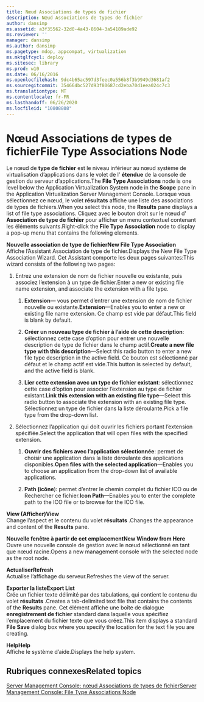 ```yaml
---
title: Nœud Associations de types de fichier
description: Nœud Associations de types de fichier
author: dansimp
ms.assetid: a3f35562-32d0-4a43-8604-3a54189ade92
ms.reviewer: ''
manager: dansimp
ms.author: dansimp
ms.pagetype: mdop, appcompat, virtualization
ms.mktglfcycl: deploy
ms.sitesec: library
ms.prod: w10
ms.date: 06/16/2016
ms.openlocfilehash: 9dc4b65ac597d3feec0a556b8f3b9949d3681af2
ms.sourcegitcommit: 354664bc527d93f80687cd2eba70d1eea024c7c3
ms.translationtype: MT
ms.contentlocale: fr-FR
ms.lasthandoff: 06/26/2020
ms.locfileid: "10808808"
---
```

# <span data-ttu-id="0c37d-103">Nœud Associations de types de fichier</span><span class="sxs-lookup"><span data-stu-id="0c37d-103">File Type Associations Node</span></span>


<span data-ttu-id="0c37d-104">Le nœud de **type de fichier** est le niveau inférieur au nœud système de virtualisation d’applications dans le volet de l' **étendue** de la console de gestion du serveur d’applications.</span><span class="sxs-lookup"><span data-stu-id="0c37d-104">The **File Type Associations** node is one level below the Application Virtualization System node in the **Scope** pane in the Application Virtualization Server Management Console.</span></span> <span data-ttu-id="0c37d-105">Lorsque vous sélectionnez ce nœud, le volet **résultats** affiche une liste des associations de types de fichiers.</span><span class="sxs-lookup"><span data-stu-id="0c37d-105">When you select this node, the **Results** pane displays a list of file type associations.</span></span> <span data-ttu-id="0c37d-106">Cliquez avec le bouton droit sur le nœud d' **Association de type de fichier** pour afficher un menu contextuel contenant les éléments suivants.</span><span class="sxs-lookup"><span data-stu-id="0c37d-106">Right-click the **File Type Association** node to display a pop-up menu that contains the following elements.</span></span>

<a href="" id="new-file-type-association"></a>**<span data-ttu-id="0c37d-107">Nouvelle association de type de fichier</span><span class="sxs-lookup"><span data-stu-id="0c37d-107">New File Type Association</span></span>**  
<span data-ttu-id="0c37d-108">Affiche l’Assistant Association de type de fichier.</span><span class="sxs-lookup"><span data-stu-id="0c37d-108">Displays the New File Type Association Wizard.</span></span> <span data-ttu-id="0c37d-109">Cet Assistant comporte les deux pages suivantes:</span><span class="sxs-lookup"><span data-stu-id="0c37d-109">This wizard consists of the following two pages:</span></span>

1.  <span data-ttu-id="0c37d-110">Entrez une extension de nom de fichier nouvelle ou existante, puis associez l’extension à un type de fichier.</span><span class="sxs-lookup"><span data-stu-id="0c37d-110">Enter a new or existing file name extension, and associate the extension with a file type.</span></span>

    1.  <span data-ttu-id="0c37d-111">**Extension**— vous permet d’entrer une extension de nom de fichier nouvelle ou existante.</span><span class="sxs-lookup"><span data-stu-id="0c37d-111">**Extension**—Enables you to enter a new or existing file name extension.</span></span> <span data-ttu-id="0c37d-112">Ce champ est vide par défaut.</span><span class="sxs-lookup"><span data-stu-id="0c37d-112">This field is blank by default.</span></span>

    2.  <span data-ttu-id="0c37d-113">**Créer un nouveau type de fichier à l’aide de cette description**: sélectionnez cette case d’option pour entrer une nouvelle description de type de fichier dans le champ actif.</span><span class="sxs-lookup"><span data-stu-id="0c37d-113">**Create a new file type with this description**—Select this radio button to enter a new file type description in the active field.</span></span> <span data-ttu-id="0c37d-114">Ce bouton est sélectionné par défaut et le champ actif est vide.</span><span class="sxs-lookup"><span data-stu-id="0c37d-114">This button is selected by default, and the active field is blank.</span></span>

    3.  <span data-ttu-id="0c37d-115">**Lier cette extension avec un type de fichier existant**: sélectionnez cette case d’option pour associer l’extension au type de fichier existant.</span><span class="sxs-lookup"><span data-stu-id="0c37d-115">**Link this extension with an existing file type**—Select this radio button to associate the extension with an existing file type.</span></span> <span data-ttu-id="0c37d-116">Sélectionnez un type de fichier dans la liste déroulante.</span><span class="sxs-lookup"><span data-stu-id="0c37d-116">Pick a file type from the drop-down list.</span></span>

2.  <span data-ttu-id="0c37d-117">Sélectionnez l’application qui doit ouvrir les fichiers portant l’extension spécifiée.</span><span class="sxs-lookup"><span data-stu-id="0c37d-117">Select the application that will open files with the specified extension.</span></span>

    1.  <span data-ttu-id="0c37d-118">**Ouvrir des fichiers avec l’application sélectionnée**: permet de choisir une application dans la liste déroulante des applications disponibles.</span><span class="sxs-lookup"><span data-stu-id="0c37d-118">**Open files with the selected application**—Enables you to choose an application from the drop-down list of available applications.</span></span>

    2.  <span data-ttu-id="0c37d-119">**Path (icône**): permet d’entrer le chemin complet du fichier ICO ou de Rechercher ce fichier.</span><span class="sxs-lookup"><span data-stu-id="0c37d-119">**Icon Path**—Enables you to enter the complete path to the ICO file or to browse for the ICO file.</span></span>

<a href="" id="view"></a>**<span data-ttu-id="0c37d-120">View (Afficher)</span><span class="sxs-lookup"><span data-stu-id="0c37d-120">View</span></span>**  
<span data-ttu-id="0c37d-121">Change l’aspect et le contenu du volet **résultats** .</span><span class="sxs-lookup"><span data-stu-id="0c37d-121">Changes the appearance and content of the **Results** pane.</span></span>

<a href="" id="new-window-from-here"></a>**<span data-ttu-id="0c37d-122">Nouvelle fenêtre à partir de cet emplacement</span><span class="sxs-lookup"><span data-stu-id="0c37d-122">New Window from Here</span></span>**  
<span data-ttu-id="0c37d-123">Ouvre une nouvelle console de gestion avec le nœud sélectionné en tant que nœud racine.</span><span class="sxs-lookup"><span data-stu-id="0c37d-123">Opens a new management console with the selected node as the root node.</span></span>

<a href="" id="refresh"></a>**<span data-ttu-id="0c37d-124">Actualiser</span><span class="sxs-lookup"><span data-stu-id="0c37d-124">Refresh</span></span>**  
<span data-ttu-id="0c37d-125">Actualise l’affichage du serveur.</span><span class="sxs-lookup"><span data-stu-id="0c37d-125">Refreshes the view of the server.</span></span>

<a href="" id="export-list"></a>**<span data-ttu-id="0c37d-126">Exporter la liste</span><span class="sxs-lookup"><span data-stu-id="0c37d-126">Export List</span></span>**  
<span data-ttu-id="0c37d-127">Crée un fichier texte délimité par des tabulations, qui contient le contenu du volet **résultats** .</span><span class="sxs-lookup"><span data-stu-id="0c37d-127">Creates a tab-delimited text file that contains the contents of the **Results** pane.</span></span> <span data-ttu-id="0c37d-128">Cet élément affiche une boîte de dialogue **enregistrement de fichier** standard dans laquelle vous spécifiez l’emplacement du fichier texte que vous créez.</span><span class="sxs-lookup"><span data-stu-id="0c37d-128">This item displays a standard **File Save** dialog box where you specify the location for the text file you are creating.</span></span>

<a href="" id="help"></a>**<span data-ttu-id="0c37d-129">Help</span><span class="sxs-lookup"><span data-stu-id="0c37d-129">Help</span></span>**  
<span data-ttu-id="0c37d-130">Affiche le système d’aide.</span><span class="sxs-lookup"><span data-stu-id="0c37d-130">Displays the help system.</span></span>

## <span data-ttu-id="0c37d-131">Rubriques connexes</span><span class="sxs-lookup"><span data-stu-id="0c37d-131">Related topics</span></span>


[<span data-ttu-id="0c37d-132">Server Management Console: nœud Associations de types de fichier</span><span class="sxs-lookup"><span data-stu-id="0c37d-132">Server Management Console: File Type Associations Node</span></span>](server-management-console-file-type-associations-node.md)

 

 





